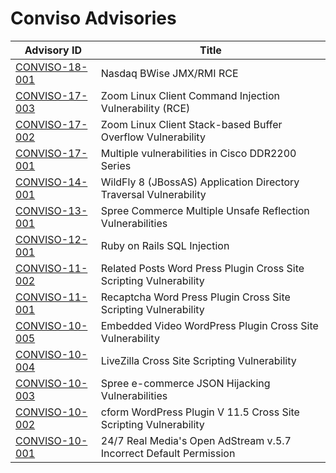 # Conviso Advisories

| Advisory ID | Title |
|-------------|-------|
| [CONVISO-18-001](https://github.com/convisoappsec/advisories/blob/master/2018/CONVISO-18-001.txt) | Nasdaq BWise JMX/RMI RCE |
| [CONVISO-17-003](https://github.com/convisoappsec/advisories/blob/master/2017/CONVISO-17-003.txt) | Zoom Linux Client Command Injection Vulnerability (RCE) |
| [CONVISO-17-002](https://github.com/convisoappsec/advisories/blob/master/2017/CONVISO-17-002.txt) | Zoom Linux Client Stack-based Buffer Overflow Vulnerability |
| [CONVISO-17-001](https://github.com/convisoappsec/advisories/blob/master/2017/CONVISO-17-001.txt) | Multiple vulnerabilities in Cisco DDR2200 Series |
| [CONVISO-14-001](https://github.com/convisoappsec/advisories/blob/master/2014/CONVISO-14-001.txt) | WildFly 8 (JBossAS) Application Directory Traversal Vulnerability |
| [CONVISO-13-001](https://github.com/convisoappsec/advisories/blob/master/2013/CONVISO-13-001.txt) | Spree Commerce Multiple Unsafe Reflection Vulnerabilities |
| [CONVISO-12-001](https://github.com/convisoappsec/advisories/blob/master/2012/CONVISO-12-001.txt) | Ruby on Rails SQL Injection |
| [CONVISO-11-002](https://github.com/convisoappsec/advisories/blob/master/2011/CONVISO-11-002.txt) | Related Posts Word Press Plugin Cross Site Scripting Vulnerability|
| [CONVISO-11-001](https://github.com/convisoappsec/advisories/blob/master/2011/CONVISO-11-001.txt) | Recaptcha Word Press Plugin Cross Site Scripting Vulnerability|
| [CONVISO-10-005](https://github.com/convisoappsec/advisories/blob/master/2010/CONVISO-10-005.txt) | Embedded Video WordPress Plugin Cross Site Vulnerability |
| [CONVISO-10-004](https://github.com/convisoappsec/advisories/blob/master/2010/CONVISO-10-004.txt) | LiveZilla Cross Site Scripting Vulnerability |
| [CONVISO-10-003](https://github.com/convisoappsec/advisories/blob/master/2010/CONVISO-10-003.txt) | Spree e-commerce JSON Hijacking Vulnerabilities |
| [CONVISO-10-002](https://github.com/convisoappsec/advisories/blob/master/2010/CONVISO-10-002.txt) | cform WordPress Plugin V 11.5 Cross Site Scripting Vulnerability |
| [CONVISO-10-001](https://github.com/convisoappsec/advisories/blob/master/2010/CONVISO-10-001.txt) | 24/7 Real Media's Open AdStream v.5.7 Incorrect Default Permission |

